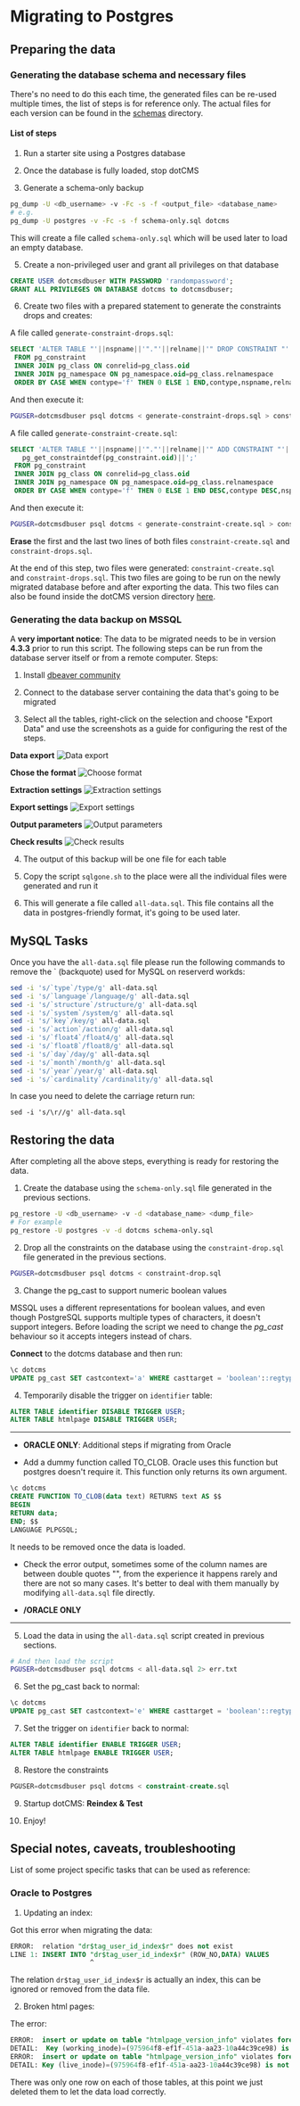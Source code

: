 # Migrating to Postgres

## Preparing the data

### Generating the database schema and necessary files
There's no need to do this each time, the generated files can be re-used multiple times, the list of steps is for reference only. The actual files for each version can be found in the [schemas](schemas/) directory.

#### List of steps

1. Run a starter site using a Postgres database

2. Once the database is fully loaded, stop dotCMS

3. Generate a schema-only backup

```bash
pg_dump -U <db_username> -v -Fc -s -f <output_file> <database_name>
# e.g.
pg_dump -U postgres -v -Fc -s -f schema-only.sql dotcms
```

This will create a file called `schema-only.sql` which will be used later to load an empty database.

5. Create a non-privileged user and grant all privileges on that database

```SQL
CREATE USER dotcmsdbuser WITH PASSWORD 'randompassword';
GRANT ALL PRIVILEGES ON DATABASE dotcms to dotcmsdbuser;
```

6. Create two files with a prepared statement to  generate the constraints drops and creates:

A file called `generate-constraint-drops.sql`:

```sql
SELECT 'ALTER TABLE "'||nspname||'"."'||relname||'" DROP CONSTRAINT "'||conname||'";'
 FROM pg_constraint
 INNER JOIN pg_class ON conrelid=pg_class.oid
 INNER JOIN pg_namespace ON pg_namespace.oid=pg_class.relnamespace
 ORDER BY CASE WHEN contype='f' THEN 0 ELSE 1 END,contype,nspname,relname,conname;
```

And then execute it:

```bash
PGUSER=dotcmsdbuser psql dotcms < generate-constraint-drops.sql > constraint-drop.sql
```

A file called `generate-constraint-create.sql`:

```sql
SELECT 'ALTER TABLE "'||nspname||'"."'||relname||'" ADD CONSTRAINT "'||conname||'" '||
   pg_get_constraintdef(pg_constraint.oid)||';'
 FROM pg_constraint
 INNER JOIN pg_class ON conrelid=pg_class.oid
 INNER JOIN pg_namespace ON pg_namespace.oid=pg_class.relnamespace
 ORDER BY CASE WHEN contype='f' THEN 0 ELSE 1 END DESC,contype DESC,nspname DESC,relname DESC,conname DESC;
```

And then execute it:

```bash
PGUSER=dotcmsdbuser psql dotcms < generate-constraint-create.sql > constraint-create.sql
```

**Erase** the first and the last two lines of both files `constraint-create.sql` and `constraint-drops.sql`.

At the end of this step, two files were generated: `constraint-create.sql` and `constraint-drops.sql`. This two files are going to be run on the newly migrated database before and after exporting the data. This two files can also be found inside the dotCMS version directory [here](schemas/).

### Generating the data backup on MSSQL

A **very important notice**: The data to be migrated needs to be in version **4.3.3** prior to run this script. The following steps can be run from the database server itself or from a remote computer. Steps:

1. Install [dbeaver community](https://dbeaver.io/)

2. Connect to the database server containing the data that's going to be migrated

3. Select all the tables, right-click on the selection and choose "Export Data" and use the screenshots as a guide for configuring the rest of the steps.

**Data export**
![Data export](img/1-exportData.png)

**Chose the format**
![Choose format](img/2-chooseFormat.png)

**Extraction settings**
![Extraction settings](img/3-extractionSettings.png)

**Export settings**
![Export settings](img/4-exportSettings.png)

**Output parameters**
![Output parameters](img/5-outputParameters.png)

**Check results**
![Check results](img/6-checkResultsAndExport.png)

4. The output of this backup will be one file for each table

5. Copy the script `sqlgone.sh` to the place were all the individual files were generated and run it

6. This will generate a file called `all-data.sql`. This file contains all the data in postgres-friendly format, it's going to be used later.

## MySQL Tasks 
Once you have the `all-data.sql` file please run the following commands to remove the \` (backquote) used for MySQL on reserverd workds:
```bash
sed -i 's/`type`/type/g' all-data.sql
sed -i 's/`language`/language/g' all-data.sql
sed -i 's/`structure`/structure/g' all-data.sql
sed -i 's/`system`/system/g' all-data.sql
sed -i 's/`key`/key/g' all-data.sql
sed -i 's/`action`/action/g' all-data.sql
sed -i 's/`float4`/float4/g' all-data.sql
sed -i 's/`float8`/float8/g' all-data.sql
sed -i 's/`day`/day/g' all-data.sql
sed -i 's/`month`/month/g' all-data.sql
sed -i 's/`year`/year/g' all-data.sql
sed -i 's/`cardinality`/cardinality/g' all-data.sql
```
In case you need to delete the carriage return run:
```
sed -i 's/\r//g' all-data.sql
```


## Restoring the data
After completing all the above steps, everything is ready for restoring the data.

1. Create the database using the `schema-only.sql` file generated in the previous sections.

```bash
pg_restore -U <db_username> -v -d <database_name> <dump_file>
# For example
pg_restore -U postgres -v -d dotcms schema-only.sql
```

2. Drop all the constraints on the database using the `constraint-drop.sql` file generated in the previous sections.

```bash
PGUSER=dotcmsdbuser psql dotcms < constraint-drop.sql
```

3. Change the pg_cast to support numeric boolean values

MSSQL uses a different representations for boolean values, and even though PostgreSQL supports multiple types of characters, it doesn't support integers. Before loading the script we need to change the *pg_cast* behaviour so it accepts integers instead of chars.

**Connect** to the dotcms database and then run:

```SQL
\c dotcms
UPDATE pg_cast SET castcontext='a' WHERE casttarget = 'boolean'::regtype;
```

4. Temporarily disable the trigger on `identifier` table:

```SQL
ALTER TABLE identifier DISABLE TRIGGER USER;
ALTER TABLE htmlpage DISABLE TRIGGER USER;
```

***
* **ORACLE ONLY**: Additional steps if migrating from Oracle

- Add a dummy function called TO_CLOB. Oracle uses this function but postgres doesn't require it. This function only returns its own argument.
```sql
\c dotcms
CREATE FUNCTION TO_CLOB(data text) RETURNS text AS $$
BEGIN
RETURN data;
END; $$
LANGUAGE PLPGSQL;
```

It needs to be removed once the data is loaded.

- Check the error output, sometimes some of the column names are between double quotes "", from the experience it happens rarely and there are not so many cases. It's better to deal with them manually by modifying `all-data.sql` file directly.

* **/ORACLE ONLY**
***

5. Load the data in using the `all-data.sql` script created in previous sections.

```bash
# And then load the script
PGUSER=dotcmsdbuser psql dotcms < all-data.sql 2> err.txt
```

6. Set the pg_cast back to normal:

```SQL
\c dotcms
UPDATE pg_cast SET castcontext='e' WHERE casttarget = 'boolean'::regtype;
```

7. Set the trigger on `identifier` back to normal:

```SQL
ALTER TABLE identifier ENABLE TRIGGER USER;
ALTER TABLE htmlpage ENABLE TRIGGER USER;
```

8. Restore the constraints

```sql
PGUSER=dotcmsdbuser psql dotcms < constraint-create.sql
```

9. Startup dotCMS: **Reindex & Test**

10. Enjoy!

## Special notes, caveats, troubleshooting

List of some project specific tasks that can be used as reference:

### Oracle to Postgres

1. Updating an index:

Got this error when migrating the data:
```sql
ERROR:  relation "dr$tag_user_id_index$r" does not exist
LINE 1: INSERT INTO "dr$tag_user_id_index$r" (ROW_NO,DATA) VALUES
                    ^
```
The relation `dr$tag_user_id_index$r` is actually an index, this can be ignored or removed from the data file.

2. Broken html pages:

The error:
```sql
ERROR:  insert or update on table "htmlpage_version_info" violates foreign key constraint "fk_htmlpage_version_info_working"
DETAIL:  Key (working_inode)=(975964f8-ef1f-451a-aa23-10a44c39ce98) is not present in table "htmlpage".
ERROR:  insert or update on table "htmlpage_version_info" violates foreign key constraint "fk_htmlpage_version_info_live"
DETAIL: Key (live_inode)=(975964f8-ef1f-451a-aa23-10a44c39ce98) is not present in table "htmlpage".
```

There was only one row on each of those tables, at this point we just deleted them to let the data load correctly.
